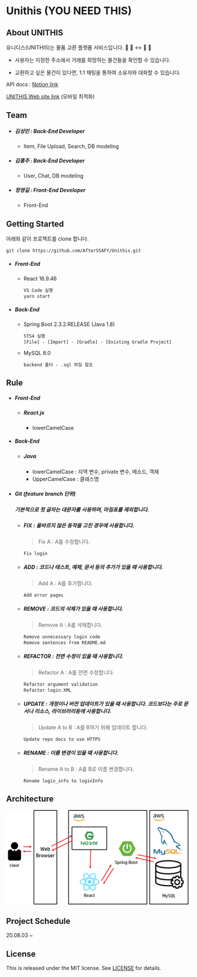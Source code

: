 # Unithis (YOU NEED THIS)  
## About UNITHIS

유니디스(UNITHIS)는 물품 교환 플랫폼 서비스입니다. 
🧛 🧄 ↔ 🧥 🧟

- 사용자는 지정한 주소에서 거래를 희망하는 물건들을 확인할 수 있습니다.

- 교환하고 싶은 물건이 있다면, 1:1 채팅을 통하여 소유자와 대화할 수 있습니다.

API docs : [Notion link](https://www.notion.so/856bccf7fcbf45739e95351a2a7f1b4d?v=ab8f79010cb84070bdec92bb6dc7b808) 

[UNITHIS Web site link](http://13.124.102.51) (모바일 최적화)

## Team

- ##### 김성민 : Back-End Developer  

  - Item, File Upload, Search, DB modeling  

- ##### 김홍주 : Back-End Developer  

  - User, Chat, DB modeling  

- ##### 정영길 : Front-End Developer  

  - Front-End  

## Getting Started

아래와 같이 프로젝트를 clone 합니다.

```
git clone https://github.com/AfterSSAFY/Unithis.git  
```

- ##### Front-End  
  - React 16.9.46 

    ```
    VS Code 실행
    yarn start
    ```



- ##### Back-End  

  - Spring Boot 2.3.2.RELEASE (Java 1.8)   

    ```
    STS4 실행
    [File] - [Import] - [Gradle] - [Existing Gradle Project]  
    ```

  - MySQL 8.0 

    ```
    backend 폴더 - .sql 파일 참조
    ```



## Rule

- ##### Front-End  

  - ##### React.js

    - lowerCamelCase  

- ##### Back-End  

  - ##### Java  

    - lowerCamelCase : 지역 변수, private 변수, 메소드, 객체  
    - UpperCamelCase : 클래스명

- ##### Git (feature branch 단위)  

  ##### 기본적으로 첫 글자는 대문자를 사용하며, 마침표를 제외합니다.  

  - ##### FIX : 올바르지 않은 동작을 고친 경우에 사용합니다.  

    > Fix A  : A를 수정합니다.

    ```
    Fix login
    ```

  - ##### ADD : 코드나 테스트, 예제, 문서 등의 추가가 있을 때 사용합니다.

    > Add A : A를 추가합니다.

    ```
    Add error pages
    ```

  - ##### REMOVE : 코드의 삭제가 있을 때 사용합니다.

    > Remove A : A를 삭제합니다.

    ```
    Remove unnecessary login code
    Remove sentences from README.md
    ```

  - ##### REFACTOR : 전면 수정이 있을 때 사용합니다.

    > Refactor A : A를 전면 수정합니다.

    ```
    Refactor argument validation
    Refactor login.XML
    ```

  - ##### UPDATE : 개정이나 버전 업데이트가 있을 때 사용합니다. 코드보다는 주로 문서나 리소스, 라이브러리등에 사용합니다.

    > Update A to B : A를 B하기 위해 업데이트 합니다.

    ```
    Update repo docs to use HTTPS
    ```

  - ##### RENAME : 이름 변경이 있을 때 사용합니다.

    > Rename A to B : A를 B로 이름 변경합니다.

    ```
    Rename login_info to loginInfo
    ```

## Architecture

![img](./image/architecture.png)  

## Project Schedule

  20.08.03 ~ 

## License

This is released under the MIT license. See [LICENSE](./LICENSE) for details.
